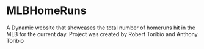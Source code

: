 # MLBHomeRuns
A Dynamic website that showcases the total number of homeruns hit in the MLB for the current day.
Project was created by Robert Toribio and Anthony Toribio
